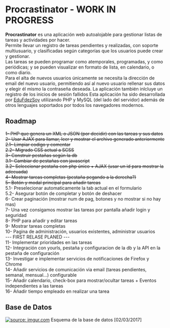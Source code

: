 # Procrastinator - WORK IN PROGRESS
<b>Procrastinator</b> es una aplicación web autoalojable para gestionar listas de tareas y actividades por hacer.  
Permite llevar un registro de tareas pendientes y realizadas, con soporte multiusuario, y clasificadas según categorías que los usuarios puede crear y gestionar.  
Las tareas se pueden programar como atemporales, programadas, y como periódicas; y se pueden visualizar en formato de lista, en calendario, o como diario.  
Para el alta de nuevos usuarios únicamente se necesita la dirección de email del nuevo usuario, permitiendo así al nuevo usuario rellenar sus datos y elegir él mismo la contraseña deseada. La aplicación también inlcluye un registro de los inicios de sesión fallidos
Esta aplicación ha sido desarrollada por <a href="https://twitter.com/EduFdezSoy">EduFdezSoy</a> utilizando PHP y MySQL (del lado del servidor) además de otros lenguajes soportados por todos los navegadores modernos.  

## Roadmap
<s>1- PHP que genera un XML o JSON (por decidir) con las tareas y sus datos</s>  
<s>2- Usar AJAX para llamar, leer y mostrar el archivo generado anteriormente</s>  
<s>2.1- Limpiar codigo y comentar</s>  
<s>2.2- Migrado CSS actual a SCSS</s>  
<s>3- Construir pestañas según la db</s>  
<s>3.1- Cambiar de pestañas con javascript</s>  
<s>3.2- Seleccionar pestaña con php único + AJAX (usar un id para mostrar la adecuada)</s>  
<s>4- Mostrar tareas completas (pestaña pegando a la derecha?)</s>  
<s>5- Botón y modal principal para añadir tareas</s>  
5.1- Preselecionar automaticamente la tab actual en el formulario  
5.2- Asegurar botón de completar y botón de deshacer  
6- Crear paginación (mostrar num de pag, botones y no mostrar si no hay mas)  
7- Una vez consigamos mostrar las tareas por pantalla añadir login y seguridad  
8- PHP para añadir y editar tareas  
9- Mostrar tareas completas  
10- Pagina de administración, usuarios existentes, administrar usuarios  
   --- FIRST RELASE PLANED ---  
11- Implementar prioridades en las tareas  
12- Integración con yourls, pestaña y configuracion de la db y la API en la pestaña de configuración  
13- Investigar e implementar servicios de notificaciones de Firefox y Chrome  
14- Añadir servicios de comunicación via email (tareas pendientes, semanal, mensual...) configurable  
15- Añadir calendario, check-box para mostrar/ocultar tareas + Eventos independientes a las tareas  
16- Añadir tiempo empleado en realizar una tarea  

## Base de Datos
<a href="http://imgur.com/vw60H6q"><img src="http://i.imgur.com/vw60H6q.png" title="source: imgur.com" /></a>
Esquema de la base de datos [02/03/2017]
